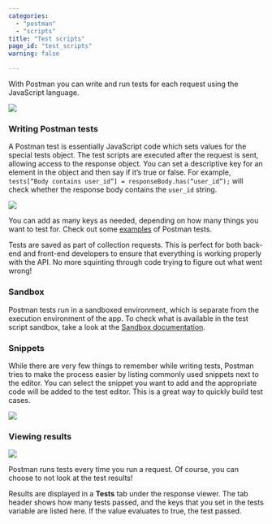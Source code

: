 ```yaml
---
categories:
  - "postman"
  - "scripts"
title: "Test scripts"
page_id: "test_scripts"
warning: false

---
```



With Postman you can write and run tests for each request using the JavaScript language.

![](https://s3.amazonaws.com/postman-static-getpostman-com/postman-docs/58980408.png)

### Writing Postman tests

A Postman test is essentially JavaScript code which sets values for the special tests object. The test scripts are executed after the request is sent, allowing access to the response object. You can set a descriptive key for an element in the object and then say if it’s true or false. For example, `tests[“Body contains user_id”] = responseBody.has(“user_id”);` will check whether the response body contains the `user_id` string.

![](https://s3.amazonaws.com/postman-static-getpostman-com/postman-docs/58755171.png)

You can add as many keys as needed, depending on how many things you want to test for. Check out some [examples](/docs/postman/scripts/test_examples) of Postman tests.

Tests are saved as part of collection requests. This is perfect for both back-end and front-end developers to ensure that everything is working properly with the API. No more squinting through code trying to figure out what went wrong!

### Sandbox

Postman tests run in a sandboxed environment, which is separate from the execution environment of the app. To check what is available in the test script sandbox, take a look at the [Sandbox documentation](/docs/postman/scripts/postman_sandbox).

### Snippets

While there are very few things to remember while writing tests, Postman tries to make the process easier by listing commonly used snippets next to the editor. You can select the snippet you want to add and the appropriate code will be added to the test editor. This is a great way to quickly build test cases.

![](https://s3.amazonaws.com/postman-static-getpostman-com/postman-docs/58755234.png)

### Viewing results

![](https://www.getpostman.com/img/v1/docs/source/cr-6.png)

Postman runs tests every time you run a request. Of course, you can choose to not look at the test results!

Results are displayed in a **Tests** tab under the response viewer. The tab header shows how many tests passed, and the keys that you set in the tests variable are listed here. If the value evaluates to true, the test passed.
